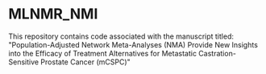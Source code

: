 # MLNMR_NMI
This repository contains code associated with the manuscript titled: "Population-Adjusted Network Meta-Analyses (NMA) Provide New Insights into the Efficacy of Treatment Alternatives for Metastatic Castration-Sensitive Prostate Cancer (mCSPC)"
